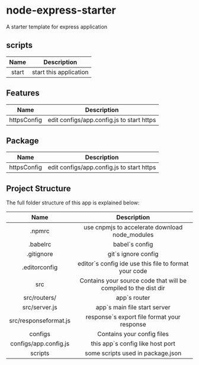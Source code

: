 # node-express-starter
A starter template for express application

## scripts

|Name|Description|
|:---:|:---:|
|start|start this application|


## Features
|Name|Description|
|:---:|:---:|
|httpsConfig|edit configs/app.config.js to start https|

## Package
|Name|Description|
|:---:|:---:|
|httpsConfig|edit configs/app.config.js to start https|

## Project Structure
The full folder structure of this app is explained below:

|Name|Description|
|:---:|:---:|
|.npmrc|use cnpmjs to accelerate download node_modules|
|.babelrc|babel`s config|
|.gitignore|git`s ignore config|
|.editorconfig|editor`s config ide use this file to format your code|
|src|Contains your source code that will be compiled to the dist dir|
|src/routers/|app`s router|
|src/server.js|app`s main file start server|
|src/responseformat.js|response`s export file format your response|
|configs|Contains your config files|
|configs/app.config.js|this app`s config like host port|
|scripts|some scripts used in package.json|
